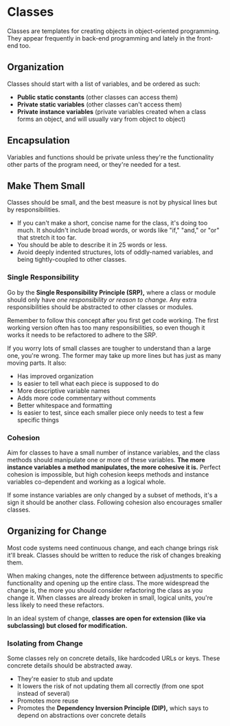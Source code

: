 # Classes

Classes are templates for creating objects in object-oriented programming. They appear frequently in back-end programming and lately in the front-end too.

## Organization

Classes should start with a list of variables, and be ordered as such:

* **Public static constants** (other classes can access them)
* **Private static variables** (other classes can't access them)
* **Private instance variables** (private variables created when a class forms an object, and will usually vary from object to object)

## Encapsulation

Variables and functions should be private unless they're the functionality other parts of the program need, or they're needed for a test.

## Make Them Small

Classes should be small, and the best measure is not by physical lines but by responsibilities.

* If you can't make a short, concise name for the class, it's doing too much. It shouldn't include broad words, or words like "if," "and," or "or" that stretch it too far.
* You should be able to describe it in 25 words or less.
* Avoid deeply indented structures, lots of oddly-named variables, and being tightly-coupled to other classes.

### Single Responsibility

Go by the **Single Responsibility Principle (SRP),** where a class or module should only have _one responsibility or reason to change._ Any extra responsibilities should be abstracted to other classes or modules.

Remember to follow this concept after you first get code working. The first working version often has too many responsibilities, so even though it works it needs to be refactored to adhere to the SRP.

If you worry lots of small classes are tougher to understand than a large one, you're wrong. The former may take up more lines but has just as many moving parts. It also:

* Has improved organization
* Is easier to tell what each piece is supposed to do
* More descriptive variable names
* Adds more code commentary without comments
* Better whitespace and formatting
* Is easier to test, since each smaller piece only needs to test a few specific things

### Cohesion

Aim for classes to have a small number of instance variables, and the class methods should manipulate one or more of these variables. **The more instance variables a method manipulates, the more cohesive it is.** Perfect cohesion is impossible, but high cohesion keeps methods and instance variables co-dependent and working as a logical whole.

If some instance variables are only changed by a subset of methods, it's a sign it should be another class. Following cohesion also encourages smaller classes.

## Organizing for Change

Most code systems need continuous change, and each change brings risk it'll break. Classes should be written to reduce the risk of changes breaking them.

When making changes, note the difference between adjustments to specific functionality and opening up the entire class. The more widespread the change is, the more you should consider refactoring the class as you change it. When classes are already broken in small, logical units, you're less likely to need these refactors.

In an ideal system of change, **classes are open for extension (like via subclassing) but closed for modification.**

### Isolating from Change

Some classes rely on concrete details, like hardcoded URLs or keys. These concrete details should be abstracted away.

* They're easier to stub and update
* It lowers the risk of not updating them all correctly (from one spot instead of several)
* Promotes more reuse
* Promotes the **Dependency Inversion Principle (DIP),** which says to depend on abstractions over concrete details
